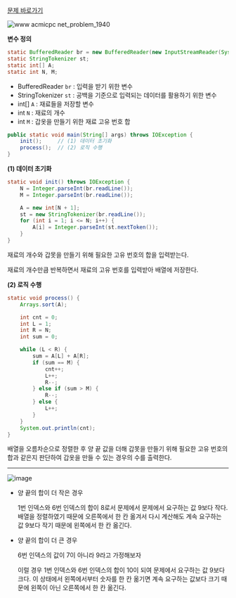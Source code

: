 [문제 바로가기](https://www.acmicpc.net/problem/1940)

![www acmicpc net_problem_1940](https://user-images.githubusercontent.com/78605779/181499190-1811f8dc-f197-4d70-9962-8cefdd87cef2.png)

**변수 정의**

```java
static BufferedReader br = new BufferedReader(new InputStreamReader(System.in));
static StringTokenizer st;
static int[] A;
static int N, M;
```

- BufferedReader `br` : 입력을 받기 위한 변수
- StringTokenizer `st` : 공백을 기준으로 입력되는 데이터를 활용하기 위한 변수
- int[] `A` : 재료들을 저장할 변수
- int `N` : 재료의 개수
- int `M` : 갑옷을 만들기 위한 재료 고유 번호 합

```java
public static void main(String[] args) throws IOException {
    init();     // (1) 데이터 초기화
    process();  // (2) 로직 수행
}
```

**(1) 데이터 초기화**

```java
static void init() throws IOException {
    N = Integer.parseInt(br.readLine());
    M = Integer.parseInt(br.readLine());

    A = new int[N + 1];
    st = new StringTokenizer(br.readLine());
    for (int i = 1; i <= N; i++) {
        A[i] = Integer.parseInt(st.nextToken());
    }
}
```

재료의 개수와 갑못을 만들기 위해 필요한 고유 번호의 합을 입력받는다.

재료의 개수만큼 반복하면서 재료의 고유 번호를 입력받아 배열에 저장한다.

**(2) 로직 수행**

```java
static void process() {
    Arrays.sort(A);

    int cnt = 0;
    int L = 1;
    int R = N;
    int sum = 0;

    while (L < R) {
        sum = A[L] + A[R];
        if (sum == M) {
            cnt++;
            L++;
            R--;
        } else if (sum > M) {
            R--;
        } else {
            L++;
        }
    }
    System.out.println(cnt);
}
```

배열을 오름차순으로 정렬한 후 양 끝 값을 더해 갑못을 만들기 위해 필요한 고유 번호의 합과 같은지 판단하여 갑옷을 만들 수 있는 경우의 수를 출력한다.

<hr>

![image](https://user-images.githubusercontent.com/78605779/181502267-602eb86a-d430-49d2-8bcc-3f470297fe22.png)

- 양 끝의 합이 더 작은 경우

  1번 인덱스와 6번 인덱스의 합이 8로서 문제에서 문제에서 요구하는 값 9보다 작다.
  배열을 정렬하였기 때문에 오른쪽에서 한 칸 옮겨서 다시 계산해도 계속 요구하는 값 9보다 작기 때문에 왼쪽에서 한 칸 옮긴다.

- 양 끝의 합이 더 큰 경우

  6번 인덱스의 값이 7이 아니라 9라고 가정해보자

  이럴 경우 1번 인덱스와 6번 인덱스의 합이 10이 되여 문제에서 요구하는 값 9보다 크다.
  이 상태에서 왼쪽에서부터 숫자를 한 칸 옮기면 계속 요구하는 값보다 크기 때문에 왼쪽이 아닌 오른쪽에서 한 칸 옮긴다.
